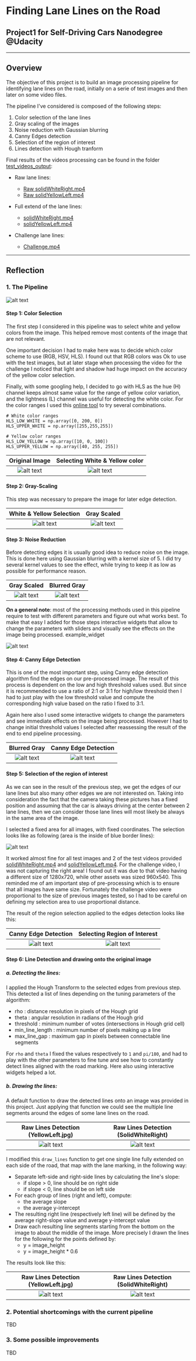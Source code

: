 # **Finding Lane Lines on the Road**

## Project1 for Self-Driving Cars Nanodegree @Udacity
---

## **Overview**

The objective of this project is to build an image processing pipeline for identifying lane lines on the road, initially on a serie of test images and then later on some video files.

The pipeline I've considered is composed of the following steps:
1. Color selection of the lane lines
2. Gray scaling of the images
3. Noise reduction with Gaussian blurring
4. Canny Edges detection
5. Selection of the region of interest
6. Lines detection with Hough tranform

Final results of the videos processing can be found in the folder [test_videos_output](test_videos_output/):
* Raw lane lines:
  - [Raw solidWhiteRight.mp4](test_videos_output/solidWhiteRight0.mp4)
  - [Raw solidYellowLeft.mp4](test_videos_output/solidYellowLeft0.mp4)

* Full extend of the lane lines:
  - [solidWhiteRight.mp4](test_videos_output/solidWhiteRight.mp4)
  - [solidYellowLeft.mp4](test_videos_output/solidYellowLeft.mp4)

* Challenge lane lines:
  - [Challenge.mp4](test_videos_output/challenge.mp4)


[//]: # (Image References)

[pipeline]: ./images/pipeline.png "Pipeline"
[original]: ./test_images/solidYellowLeft.jpg "Original Image"
[color_selection]: ./test_images_output/1_color_select_solidYellowLeft.jpg "Selection of White/Yellow color"
[gray_scaled]: ./test_images_output/2_gray_scaled_solidYellowLeft.jpg "Gray Scaled"
[blur_grayed]: ./test_images_output/3_blur_grayed_solidYellowLeft.jpg "Noise Reduction"
[edges]: ./test_images_output/4_edges_solidYellowLeft.jpg "Edges Detection"
[edges_region]: ./test_images_output/5_masked_edges_solidYellowLeft.jpg "Region Selection 2"
[rawlines_1]: ./images/LinesYellowLeft.png "raw lines - YellowLeft"
[rawlines_2]: ./images/LinesSolidWhiteRight.png "raw lines - SolidWhiteRight"
[line_ex_1]: ./test_images_output/6_lines_detection_solidYellowLeft.jpg "Extended lines - - YellowLeft"
[line_ex_2]: ./test_images_output/6_lines_detection_solidWhiteRight.jpg "Extended lines - - SolidWhiteRight"
[region_selection]: ./images/region_select_solidYellowLeft.png "Region Selection 1"
[example_widget]: ./images/example_widget.png "Example Interactive Widget"
---

## **Reflection**

### 1. The Pipeline

![alt text][pipeline]


#### Step 1: Color Selection
The first step I considered in this pipeline was to select white and yellow colors from the image. This helped remove most contents of the image that are not relevant.

One important decision I had to make here was to decide which color scheme to use (RGB, HSV, HLS). I found out that RGB colors was Ok to use with the test images, but at later stage when processing the video for the challenge I noticed that light and shadow had huge impact on the accuracy of the yellow color selection.

Finally, with some googling help, I decided to go with HLS as the hue (H) channel keeps almost same value for the range of yellow color variation, and the lightness (L) channel was useful for detecting the white color. For the color ranges I used this [online tool](http://colorizer.org/) to try several combinations.
```
# White color ranges
HLS_LOW_WHITE = np.array([0, 200, 0])
HLS_UPPER_WHITE = np.array([255,255,255])

# Yellow color ranges
HLS_LOW_YELLOW = np.array([10, 0, 100])
HLS_UPPER_YELLOW = np.array([40, 255, 255])
```
| Original Image | Selecting White & Yellow color |
| :---: |:---:|
| ![alt text][original]  | ![alt text][color_selection]  |

#### Step 2: Gray-Scaling
This step was necessary to prepare the image for later edge detection.

| White & Yellow Selection | Gray Scaled |
| :---: |:---:|
| ![alt text][color_selection]  | ![alt text][gray_scaled]  |

#### Step 3: Noise Reduction
Before detecting edges it is usually good idea to reduce noise on the image. This is done here using Gaussian blurring with a kernel size of 5.
I did try several kernel values to see the effect, while trying to keep it as low as possible for performance reason.

| Gray Scaled | Blurred Gray |
| :---: |:---:|
| ![alt text][gray_scaled]  | ![alt text][blur_grayed]  |

**On a general note**: most of the processing methods used in this pipeline require to test with different parameters and figure out what works best. To make that easy I added for those steps interactive widgets that allow to change the parameters with sliders and visually see the effects on the image being processed. example_widget

![alt text][example_widget]

#### Step 4: Canny Edge Detection
This is one of the most important step, using Canny edge detection algorithm find the edges on our pre-processed image. The result of this process is dependent on the low and high threshold values used. But since it is recommended to use a ratio of 2:1 or 3:1 for high/low threshold then I had to just play with the low threshold value and compute the corresponding high value based on the ratio I fixed to 3:1.

Again here also I used some interactive widgets to change the parameters and see immediate effects on the image being processed. However I had to change initial threshold values I selected after reassessing the result of the end to end pipeline processing.

| Blurred Gray | Canny Edge Detection |
| :---: |:---:|
| ![alt text][blur_grayed]  | ![alt text][edges]  |

#### Step 5: Selection of the region of interest
As we can see in the result of the previous step, we get the edges of our lane lines but also many other edges we are not interested on. Taking into consideration the fact that the camera taking these pictures has a fixed position and assuming that the car is always driving at the center between 2 lane lines, then we can consider those lane lines will most likely be always in the same area of the image.

I selected a fixed area for all images, with fixed coordinates. The selection looks like as following (area is the inside of blue border lines):

![alt text][region_selection]

It worked almost fine for all test images and 2 of the test videos provided [solidWhiteRight.mp4](./test_videos/solidWhiteRight.mp4) and [solidYellowLeft.mp4](./test_videos/solidYellowLeft.mp4). For the challenge video, I was not capturing the right area! I found out it was due to that video having a different size of 1280x720, while other assets was sized 960x540. This reminded me of am important step of pre-processing which is to ensure that all images have same size. Fortunately the challenge video were proportional to the size of previous images tested, so I had to be careful on defining my selection area to use proportional distance.

The result of the region selection applied to the edges detection looks like this:

| Canny Edge Detection | Selecting Region of Interest |
| :---: |:---:|
| ![alt text][edges]  | ![alt text][edges_region]  |

#### Step 6: Line Detection and drawing onto the original image
##### a. Detecting the lines:
I applied the Hough Transform to the selected edges from previous step. This detected a list of lines depending on the tuning parameters of the algorithm:
* rho : distance resolution in pixels of the Hough grid
* theta : angular resolution in radians of the Hough grid
* threshold : minimum number of votes (intersections in Hough grid cell)
* min_line_length : minimum number of pixels making up a line
* max_line_gap : maximum gap in pixels between connectable line segments

For `rho` and `theta` I fixed the values respectively to `1` and `pi/180`, and had to play with the other parameters to fine tune and see how to constantly detect lines aligned with the road marking. Here also using interactive widgets helped a lot.

##### b. Drawing the lines:
A default function to draw the detected lines onto an image was provided in this project. Just applying that function we could see the multiple line segments around the edges of some lane lines on the road.

| Raw Lines Detection (YellowLeft.jpg) | Raw Lines Detection (SolidWhiteRight) |
| :---: |:---:|
| ![alt text][rawlines_1]  | ![alt text][rawlines_2]  |

I modified this `draw_lines` function to get one single line fully extended on each side of the road, that map with the lane marking, in the following way:
* Separate left-side and right-side lines by calculating the line's slope:
  - if slope > 0, line should be on right side
  - if slope < 0, line should be on left side
* For each group of lines (right and left), compute:
  - the average slope
  - the average y-intercept
* The resulting right line (respectively left line) will be defined by the average right-slope value and average y-intercept value
* Draw each resulting line segments starting from the bottom on the image to about the middle of the image. More precisely I drawn the lines for the following for the points defined by:
  - y = image_height
  - y = image_height * 0.6

The results look like this:

| Raw Lines Detection (YellowLeft.jpg) | Raw Lines Detection (SolidWhiteRight) |
| :---: |:---:|
| ![alt text][line_ex_1]  | ![alt text][line_ex_2]  |

### 2. Potential shortcomings with the current pipeline


TBD


### 3. Some possible improvements

TBD
